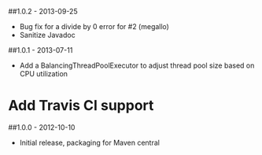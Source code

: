 ##1.0.2 - 2013-09-25
* Bug fix for a divide by 0 error for #2 (megallo)
* Sanitize Javadoc

##1.0.1 - 2013-07-11
* Add a BalancingThreadPoolExecutor to adjust thread pool size based on CPU utilization
# Add Travis CI support

##1.0.0 - 2012-10-10
* Initial release, packaging for Maven central